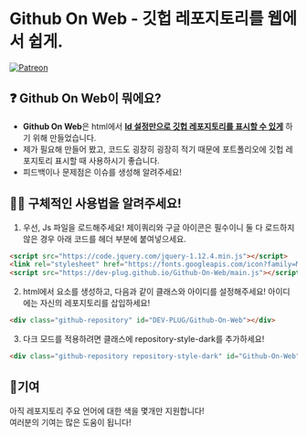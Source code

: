 # Github On Web - 깃헙 레포지토리를 웹에서 쉽게.

[![Patreon](https://img.shields.io/badge/Sponsor-Patreon-critical)](https://www.patreon.com/bePatron?u=64697816)

## ❓ Github On Web이 뭐에요?   
- **Github On Web**은 html에서 **<u>Id 설정만으로 깃헙 레포지토리를 표시할 수 있게</u>** 하기 위해 만들었습니다.  
- 제가 필요해 만들어 봤고, 코드도 굉장히 굉장히 적기 때문에 포트폴리오에 깃헙 레포지토리 표시할 때 사용하시기 좋습니다.
- 피드백이나 문제점은 이슈를 생성해 알려주세요!

## 🙋‍♀️ 구체적인 사용법을 알려주세요!   
1. 우선, Js 파일을 로드해주세요! 제이쿼리와 구글 아이콘은 필수이니 둘 다 로드하지 않은 경우 아래 코드를 헤더 부분에 붙여넣으세요.
```html
<script src="https://code.jquery.com/jquery-1.12.4.min.js"></script>
<link rel="stylesheet" href="https://fonts.googleapis.com/icon?family=Material+Icons">
<script src="https://dev-plug.github.io/Github-On-Web/main.js"></script>
```
2. html에서 요소를 생성하고, 다음과 같이 클래스와 아이디를 설정해주세요! 아이디에는 자신의 레포지토리를 삽입하세요!
```html
<div class="github-repository" id="DEV-PLUG/Github-On-Web"></div>
```
3. 다크 모드를 적용하려면 클래스에 repository-style-dark를 추가하세요!
```html
<div class="github-repository repository-style-dark" id="Github-On-Web"></div>
```

## 📑기여
아직 레포지토리 주요 언어에 대한 색을 몇개만 지원합니다! <br> 
여러분의 기여는 많은 도움이 됩니다!
